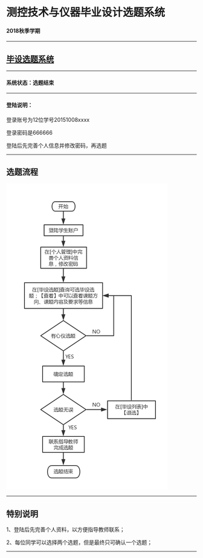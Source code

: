 # 测控技术与仪器毕业设计选题系统

#### 2018秋季学期

---

## [毕设选题系统](https://bs.liuchaos.cn/)

---

#### 系统状态：选题结束

---

#### 登陆说明：

登录账号为12位学号20151008xxxx

登录密码是666666

登陆后先完善个人信息并修改密码，再选题


---
## 选题流程

![选题流程](images/Cflow.jpg)

---

## 特别说明

1、登陆后先完善个人资料，以方便指导教师联系；

2、每位同学可以选择两个选题，但是最终只可确认一个选题；

---

